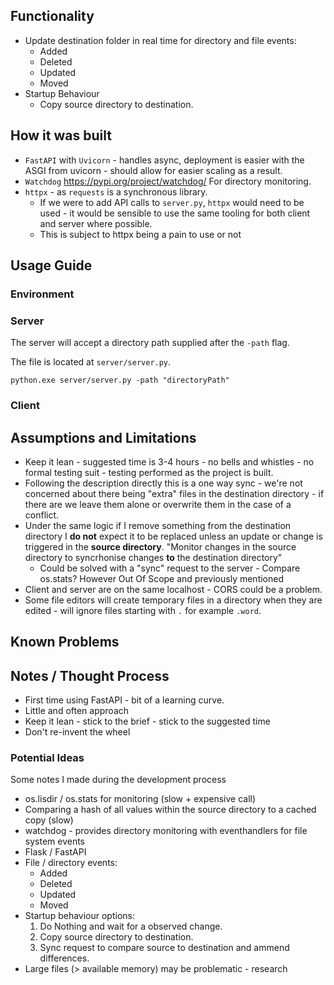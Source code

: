 
## Functionality

- Update destination folder in real time for directory and file events:
    - Added
    - Deleted
    - Updated
    - Moved
- Startup Behaviour
    - Copy source directory to destination.


## How it was built

- `FastAPI` with `Uvicorn` - handles async, deployment is easier with the ASGI from uvicorn - should allow for easier scaling as a result.
- `Watchdog` https://pypi.org/project/watchdog/ For directory monitoring.
- `httpx` - as `requests` is a synchronous library.
    - If we were to add API calls to `server.py`, `httpx` would need to be used - it would be sensible to use the same tooling for both client and server where possible.
    - This is subject to httpx being a pain to use or not

## Usage Guide

### Environment

### Server

The server will accept a directory path supplied after the `-path` flag.

The file is located at `server/server.py`.

```
python.exe server/server.py -path "directoryPath" 
```

### Client


## Assumptions and Limitations

- Keep it lean - suggested time is 3-4 hours - no bells and whistles - no formal testing suit - testing performed as the project is built.
- Following the description directly this is a one way sync - we're not concerned about there being "extra" files in the destination directory - if there are we leave them alone or overwrite them in the case of a conflict.
- Under the same logic if I remove something from the destination directory I **do not** expect it to be replaced unless an update or change is triggered in the **source directory**. "Monitor changes in the source directory to syncrhonise changes **to** the destination directory"
    - Could be solved with a "sync" request to the server - Compare os.stats? However Out Of Scope and previously mentioned
- Client and server are on the same localhost - CORS could be a problem.
- Some file editors will create temporary files in a directory when they are edited - will ignore files starting with `.` for example `.word`.

## Known Problems

## Notes / Thought Process

- First time using FastAPI - bit of a learning curve.
- Little and often approach
- Keep it lean - stick to the brief - stick to the suggested time 
- Don't re-invent the wheel


### Potential Ideas

Some notes I made during the development process

- os.lisdir / os.stats for monitoring (slow + expensive call)
- Comparing a hash of all values within the source directory to a cached copy (slow)
- watchdog - provides directory monitoring with eventhandlers for file system events
- Flask / FastAPI
- File / directory events:
    - Added
    - Deleted
    - Updated
    - Moved
- Startup behaviour options:
    1. Do Nothing and wait for a observed change.
    2. Copy source directory to destination.
    3. Sync request to compare source to destination and ammend differences.
- Large files (> available memory) may be problematic - research
    